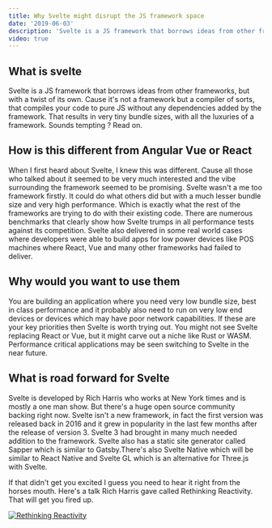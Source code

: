 ```yaml
---
title: Why Svelte might disrupt the JS framework space
date: '2019-06-03'
description: 'Svelte is a JS framework that borrows ideas from other frameworks, but with a twist of its own.'
video: true
---
```


## What is svelte
  Svelte is a JS framework that borrows ideas from other frameworks, but with a twist of its own. Cause it's not a framework but a compiler of sorts, that compiles your code to pure JS without any dependencies added by the framework. That results in very tiny bundle sizes, with all the luxuries of a framework. Sounds tempting ? Read on.

## How is this different from Angular Vue or React
  When I first heard about Svelte, I knew this was different. Cause all those who talked about it seemed to be very much interested and the vibe surrounding the framework seemed to be promising. Svelte wasn't a me too framework firstly. It could do what others did but with a much lesser bundle size and very high performance. Which is exactly what the rest of the frameworks are trying to do with their existing code. There are numerous benchmarks that clearly show how Svelte trumps in all performance tests against its competition. Svelte also delivered in some real world cases where developers were able to build apps for low power devices like POS machines where React, Vue and many other frameworks had failed to deliver.

## Why would you want to use them
  You are building an application where you need very low bundle size, best in class performance and it probably also need to run on very low end devices or devices which may have poor network capabilities. If these are your key priorities then Svelte is worth trying out. You might not see Svelte replacing React or Vue, but it might carve out a niche like Rust or WASM. Performance critical applications may be seen switching to Svelte in the near future.

## What is road forward for Svelte
  Svelte is developed by Rich Harris who works at New York times and is mostly a one man show. But there's a huge open source community backing right now. Svelte isn't a new framework, in fact the first version was released back in 2016 and it grew in popularity in the last few months after the release of version 3. Svelte 3 had brought in many much needed addition to the framework. Svelte also has a static site generator called Sapper which is similar to Gatsby.There's also Svelte Native which will be similar to React Native and Svelte GL which is an alternative for Three.js with Svelte.

If that didn't get you excited I guess you need to hear it right from the horses mouth. Here's a talk Rich Harris gave called Rethinking Reactivity. That will get you fired up.

<a href="https://www.youtube.com/watch?feature=player_embedded&v=AdNJ3fydeao
" target="_blank"><img src="https://img.youtube.com/vi/AdNJ3fydeao/0.jpg"
alt="Rethinking Reactivity" border="0" /></a>
